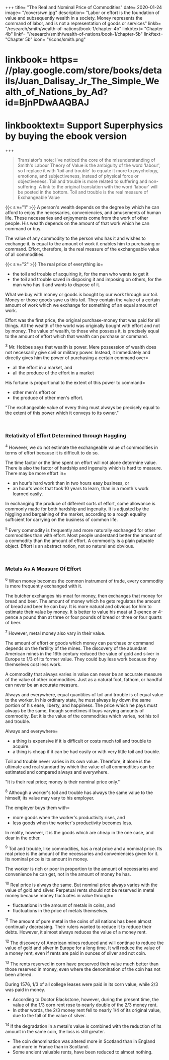 +++
title=  "The Real and Nominal Price of Commodities"
date=  2020-01-24
image=  "/covers/wn.jpg"
description=  "Labor or effort is the foundation of value and subsequently wealth in a society. Money represents the command of labor, and is not a representation of goods or services"
linkb=  "/research/smith/wealth-of-nations/book-1/chapter-4b"
linkbtext=  "Chapter 4b"
linkf=  "/research/smith/wealth-of-nations/book-1/chapter-5b"
linkftext=  "Chapter 5b"
icon=  "/icons/smith.png"
# linkbook=  https= //play.google.com/store/books/details/Juan_Dalisay_Jr_The_Simple_Wealth_of_Nations_by_Ad?id=BjnPDwAAQBAJ
# linkbooktext=  Support Superphysics by buying the ebook version
+++

> Translator's note:  I've noticed the core of the misunderstanding of Smith's Labour Theory of Value is the ambiguity of the word 'labour', so I replace it with 'toil and trouble' to equate it more to psychology, emotions, and subjectiveness, instead of physical force or objectiveness. Toil and trouble is more related to suffering and non-suffering. A link to the original translation with the word 'labour' will be posted in the bottom.
Toil and trouble is the real measure of Exchangeable Value

{{< s v="1" >}} A person's wealth depends on the degree by which he can afford to enjoy the necessaries, conveniencies, and amusements of human life. These necessaries and enjoyments come from the work of other people. His wealth depends on the amount of that work which he can command or buy.

The value of any commodity to the person who has it and wishes to exchange it, is equal to the amount of work it enables him to purchasing or command. Effort, therefore, is the real measure of the exchangeable value of all commodities.


{{< s v="2" >}} The real price of everything is= 
- the toil and trouble of acquiring it, for the man who wants to get it
- the toil and trouble saved in disposing it and imposing on others, for the man who has it and wants to dispose of it.

What we buy with money or goods is bought by our work through our toil. Money or those goods save us this toil. They contain the value of a certain amount of work which we exchange for something of an equal amount of work.

Effort was the first price, the original purchase-money that was paid for all things. All the wealth of the world was originally bought with effort and not by money. The value of wealth, to those who possess it, is precisely equal to the amount of effort which that wealth can purchase or command.


<sup>3</sup> Mr. Hobbes says that wealth is power. Mere possession of wealth does not necessarily give civil or military power. Instead, it immediately and directly gives him the power of purchasing a certain command over= 
- all the effort in a market, and
- all the produce of the effort in a market

His fortune is proportional to the extent of this power to command= 
- other men's effort or
- the produce of other men's effort.

"The exchangeable value of every thing must always be precisely equal to the extent of this power which it conveys to its owner."

<br>

### Relativity of Effort Determined through Haggling

<sup>4</sup> However, we do not estimate the exchangeable value of commodities in terms of effort because it is difficult to do so.

The time factor or the time spent on effort will not alone determine value. There is also the factor of hardship and ingenuity which is hard to measure. There may be more effort in= 
- an hour's hard work than in two hours easy business, or
- an hour's work that took 10 years to learn, than in a month's work learned easily.

In exchanging the produce of different sorts of effort, some allowance is commonly made for both hardship and ingenuity. It is adjusted by the higgling and bargaining of the market, according to a rough equality sufficient for carrying on the business of common life.

<sup>5</sup> Every commodity is frequently and more naturally exchanged for other commodities than with effort. Most people understand better the amount of a commodity than the amount of effort. A commodity is a plain palpable object. Effort is an abstract notion, not so natural and obvious.

<br>

### Metals As A Measure Of Effort

<sup>6</sup> When money becomes the common instrument of trade, every commodity is more frequently exchanged with it.

The butcher exchanges his meat for money, then exchanges that money for bread and beer. The amount of money which he gets regulates the amount of bread and beer he can buy. It is more natural and obvious for him to estimate their value by money. It is better to value his meat at 3-pence or 4-pence a pound than at three or four pounds of bread or three or four quarts of beer.

<sup>7</sup> However, metal money also vary in their value.

The amount of effort or goods which money can purchase or command depends on the fertility of the mines. The discovery of the abundant American mines in the 16th century reduced the value of gold and silver in Europe to 1/3 of its former value. They could buy less work because they themselves cost less work.

A commodity that always varies in value can never be an accurate measure of the value of other commodities. Just as a natural foot, fathom, or handful can never be an accurate measure.

Always and everywhere, equal quantities of toil and trouble is of equal value to the worker. In his ordinary state, he must always lay down the same portion of his ease, liberty, and happiness. The price which he pays must always be the same, though sometimes it buys varying amounts of commodity. But it is the value of the commodities which varies, not his toil and trouble.

Always and everywhere= 
- a thing is expensive if it is difficult or costs much toil and trouble to acquire.
- a thing is cheap if it can be had easily or with very little toil and trouble.

Toil and trouble never varies in its own value. Therefore, it alone is the ultimate and real standard by which the value of all commodities can be estimated and compared always and everywhere.

"It is their real price; money is their nominal price only."

<sup>8</sup> Although a worker's toil and trouble has always the same value to the himself, its value may vary to his employer.

The employer buys them with= 
- more goods when the worker's productivity rises, and
- less goods when the worker's productivity becomes less.

In reality, however, it is the goods which are cheap in the one case, and dear in the other.


<sup>9</sup> Toil and trouble, like commodities, has a real price and a nominal price. Its real price is the amount of the necessaries and conveniencies given for it. Its nominal price is its amount in money.

The worker is rich or poor in proportion to the amount of necessaries and convenience he can get, not in the amount of money he has.
 

<sup>10</sup> Real price is always the same. But nominal price always varies with the value of gold and silver. Perpetual rents should not be reserved in metal money because money fluctuates in value through= 
- fluctuations in the amount of metals in coins, and
- fluctuations in the price of metals themselves.


<sup>11</sup> The amount of pure metal in the coins of all nations has been almost continually decreasing. Their rulers wanted to reduce it to reduce their debts. However, it almost always reduces the value of a money rent.


<sup>12</sup> The discovery of American mines reduced and will continue to reduce the value of gold and silver in Europe for a long time. It will reduce the value of a money rent, even if rents are paid in ounces of silver and not coin.


<sup>13</sup> The rents reserved in corn have preserved their value much better than those reserved in money, even where the denomination of the coin has not been altered.

During 1576, 1/3 of all college leases were paid in its corn value, while 2/3 was paid in money. 
- According to Doctor Blackstone, however, during the present time, the value of the 1/3 corn rent rose to nearly double of the 2/3 money rent. 
- In other words, the 2/3 money rent fell to nearly 1/4 of its original value, due to the fall of the value of silver.


<sup>14</sup> If the degradation in a metal's value is combined with the reduction of its amount in the same coin, the loss is still greater. 
- The coin denomination was altered more in Scotland than in England and more in France than in Scotland. 
- Some ancient valuable rents, have been reduced to almost nothing.
